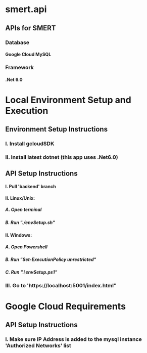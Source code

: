 # smert.api #   
## APIs for SMERT ##
### Database ###
#### Google Cloud MySQL ####
### Framework ###
#### .Net 6.0 ####

# Local Environment Setup and Execution #
## Environment Setup Instructions ##
### I. Install gcloudSDK ###
### II. Install latest dotnet (this app uses .Net6.0) ###

## API Setup Instructions ##
#### I. Pull 'backend' branch #####
####  II. Linux/Unix: ####
#####     A. Open terminal #####
#####     B. Run "./envSetup.sh" #####
####  II. Windows: ####
#####     A. Open Powershell #####
#####     B. Run "Set-ExecutionPolicy unrestricted" #####
#####     C. Run ".\envSetup.ps1" #####
### III. Go to 'https://localhost:5001/index.html" ###

# Google Cloud Requirements #
## API Setup Instructions ##
### I. Make sure IP Address is added to the mysql instance 'Authorized Networks' list ###
